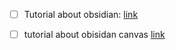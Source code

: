 - [ ] Tutorial about obsidian: [link](www,obsidian.com)
- [ ] tutorial about obisidan canvas [link]()

